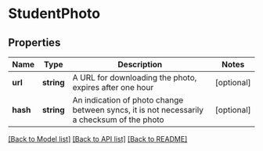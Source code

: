 # StudentPhoto

## Properties
Name | Type | Description | Notes
------------ | ------------- | ------------- | -------------
**url** | **string** | A URL for downloading the photo, expires after one hour | [optional] 
**hash** | **string** | An indication of photo change between syncs, it is not necessarily a checksum of the photo | [optional] 

[[Back to Model list]](../README.md#documentation-for-models) [[Back to API list]](../README.md#documentation-for-api-endpoints) [[Back to README]](../README.md)


